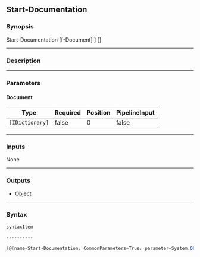 Start-Documentation
-------------------

### Synopsis

Start-Documentation [[-Document] <IDictionary>] [<CommonParameters>]

---

### Description

---

### Parameters
#### **Document**

|Type           |Required|Position|PipelineInput|
|---------------|--------|--------|-------------|
|`[IDictionary]`|false   |0       |false        |

---

### Inputs
None

---

### Outputs
* [Object](https://learn.microsoft.com/en-us/dotnet/api/System.Object)

---

### Syntax
```PowerShell
syntaxItem
```
```PowerShell
----------
```
```PowerShell
{@{name=Start-Documentation; CommonParameters=True; parameter=System.Object[]}}
```
